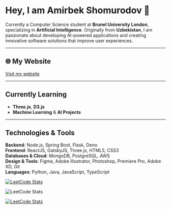 # **Hey, I am Amirbek Shomurodov** 👋  

Currently a Computer Science student at  **Brunel University London**, specializing in **Artificial Intelligence**. Originally from **Uzbekistan**, I am passionate about developing AI-powered applications and creating innovative software solutions that improve user experiences.  

---

## 🌐 **My Website**  
[Visit my website](https://www.amirbekshomurodov.me/)

---

## **Currently Learning**  
- **Three.js**, **D3.js**  
- **Machine Learning** & **AI Projects**

---

## **Technologies & Tools**

**Backend**: Node.js, Spring Boot, Flask, Deno    
**Frontend**: ReactJS, GatsbyJS, Three.js, HTML5, CSS3  
**Databases & Cloud**: MongoDB, PostgreSQL, AWS  
**Design & Tools**: Figma, Adobe Illustrator, Photoshop, Premiere Pro, Adobe XD, Git  
**Languages**: Python, Java, JavaScript, TypeScript

[![LeetCode Stats](https://leetcard.jacoblin.cool/Amirbeek?theme=dark&font=Abel)](https://leetcode.com/u/Amirbeek/)

![LeetCode Stats](https://leetcard.jacoblin.cool/Amirbee001?theme=dark&font=Abel)



[![LeetCode Stats](https://leetcard.jacoblin.cool/Amirbee001?theme=dark)](https://leetcode.com/u/Amirbee001/)
